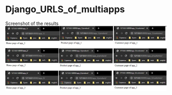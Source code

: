 # Django_URLS_of_multiapps
Screenshot of the results
![Image of result](https://github.com/Anvar000/Django_URLS_of_multiapps/blob/main/result.png)
